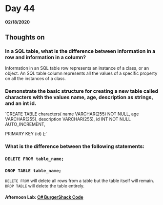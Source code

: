 # Day 44
__02/18/2020__

## Thoughts on

### In a SQL table, what is the difference between information in a row and information in a column?
Information in an SQL table row represents an instance of a class, or an object. An SQL table column represents all the values of a specific property on all the instances of a class.

### Demonstrate the basic structure for creating a new table called characters with the values name, age, description as strings, and an int id.
`CREATE TABLE characters(
  name VARCHAR(255) NOT NULL,
  age VARCHAR(255),
  description VARCHAR(255),
  id INT NOT NULL AUTO_INCREMENT,

  PRIMARY KEY (id)
);`

### What is the difference between the following statements:
### `DELETE FROM table_name;`
### `DROP TABLE table_name;`
`DELETE FROM` will delete all rows from a table but the table itself will remain.
`DROP TABLE` will delete the table entirely.


#### Afternoon Lab: [C# BurgerShack Code](https://github.com/trevor-r-allen/csharp-burgershack)